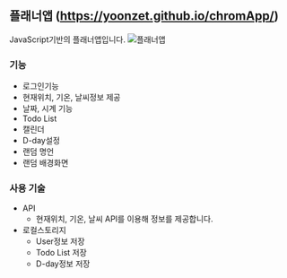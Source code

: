 ## 플래너앱 (https://yoonzet.github.io/chromApp/)

JavaScript기반의 플래너앱입니다.
![플래너앱](https://user-images.githubusercontent.com/90804990/167388763-5faaf8cc-7007-44e1-a616-b057e54c37c9.gif)

### 기능

- 로그인기능
- 현재위치, 기온, 날씨정보 제공
- 날짜, 시계 기능
- Todo List
- 캘린더
- D-day설정
- 랜덤 명언
- 랜덤 배경화면

### 사용 기술

- API
  - 현재위치, 기온, 날씨 API를 이용해 정보를 제공합니다.
- 로컬스토리지
  - User정보 저장
  - Todo List 저장
  - D-day정보 저장
